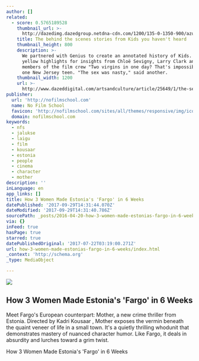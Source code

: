 ```yaml
---
author: []
related:
  - score: 0.5765189528
    thumbnail_url: >-
      http://dazedimg.dazedgroup.netdna-cdn.com/1200/135-0-1350-900/azure/dazed-prod/1130/1/1131516.jpg
    title: The behind the scenes stories from Kids you haven't heard
    thumbnail_height: 800
    description: >-
      We partnered with Genius to create an annotated history of Kids. Click the
      yellow highlights for insights from Chloë Sevigny, Larry Clark and key
      members of the film crew "Two virgins in one day? That's impossible," said
      one New Jersey teen. "The sex was nasty," said another.
    thumbnail_width: 1200
    url: >-
      http://www.dazeddigital.com/artsandculture/article/25649/1/the-secret-history-of-kids
publisher:
  url: 'http://nofilmschool.com'
  name: No Film School
  favicon: 'http://nofilmschool.com/sites/all/themes/responsive/img/icons/favicon.ico'
  domain: nofilmschool.com
keywords:
  - nfs
  - jalukse
  - laigu
  - film
  - kousaar
  - estonia
  - people
  - cinema
  - character
  - mother
description: ''
inLanguage: en
app_links: []
title: How 3 Women Made Estonia's 'Fargo' in 6 Weeks
datePublished: '2017-09-29T14:31:44.070Z'
dateModified: '2017-09-29T14:31:40.786Z'
sourcePath: _posts/2016-04-20-how-3-women-made-estonias-fargo-in-6-weeks.md
via: {}
inFeed: true
hasPage: true
starred: true
datePublishedOriginal: '2017-07-22T03:19:00.271Z'
url: how-3-women-made-estonias-fargo-in-6-weeks/index.html
_context: 'http://schema.org'
_type: MediaObject

---
```

<article style=""><img src="https://s3-us-west-2.amazonaws.com/the-grid-img/p/171a79a5982feeffe1f41210ac638b99895feb89.jpg" /><h1>How 3 Women Made Estonia's 'Fargo' in 6 Weeks</h1><p>Meet Fargo's European counterpart: Mother, a new crime thriller from Estonia. Directed by Kadri Kousaar , Mother exposes the vermin beneath the quaint veneer of life in a small town. It's a quietly thrilling whodunit that demonstrates mastery of nuanced character humor. Like Fargo, it deals in absurdity and lurches toward a grim twist.</p></article>

How 3 Women Made Estonia's 'Fargo' in 6 Weeks